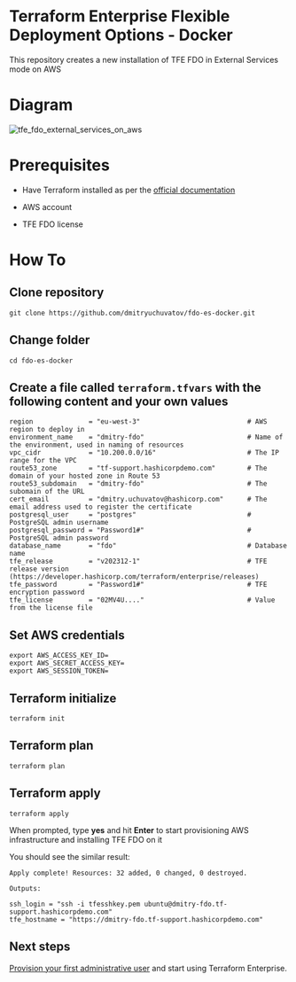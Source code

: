 # Terraform Enterprise Flexible Deployment Options - Docker

This repository creates a new installation of TFE FDO in External Services mode on AWS

# Diagram

![tfe_fdo_external_services_on_aws](https://github.com/dmitryuchuvatov/fdo-es-docker/assets/119931089/2a35663a-4022-41a0-b1d4-350a503db66b)


# Prerequisites
+ Have Terraform installed as per the [official documentation](https://developer.hashicorp.com/terraform/tutorials/aws-get-started/install-cli)

+ AWS account

+ TFE FDO license

# How To

## Clone repository

```
git clone https://github.com/dmitryuchuvatov/fdo-es-docker.git
```

## Change folder

```
cd fdo-es-docker
```

## Create a file called `terraform.tfvars` with the following content and your own values

```
region              = "eu-west-3"                           # AWS region to deploy in
environment_name    = "dmitry-fdo"                          # Name of the environment, used in naming of resources
vpc_cidr            = "10.200.0.0/16"                       # The IP range for the VPC
route53_zone        = "tf-support.hashicorpdemo.com"        # The domain of your hosted zone in Route 53
route53_subdomain   = "dmitry-fdo"                          # The subomain of the URL
cert_email          = "dmitry.uchuvatov@hashicorp.com"      # The email address used to register the certificate
postgresql_user     = "postgres"                            # PostgreSQL admin username
postgresql_password = "Password1#"                          # PostgreSQL admin password
database_name       = "fdo"                                 # Database name                                                                                                                                    tfe_release         = "v202312-1"                           # TFE release version (https://developer.hashicorp.com/terraform/enterprise/releases)
tfe_password        = "Password1#"                          # TFE encryption password                         
tfe_license         = "02MV4U...."                          # Value from the license file                                                                                                                      
```

## Set AWS credentials

```
export AWS_ACCESS_KEY_ID=
export AWS_SECRET_ACCESS_KEY=
export AWS_SESSION_TOKEN=
```

## Terraform initialize

```
terraform init
```

## Terraform plan

```
terraform plan
```

## Terraform apply

```
terraform apply
```

When prompted, type **yes** and hit **Enter** to start provisioning AWS infrastructure and installing TFE FDO on it

You should see the similar result:

```
Apply complete! Resources: 32 added, 0 changed, 0 destroyed.

Outputs:

ssh_login = "ssh -i tfesshkey.pem ubuntu@dmitry-fdo.tf-support.hashicorpdemo.com"
tfe_hostname = "https://dmitry-fdo.tf-support.hashicorpdemo.com"
```

## Next steps

[Provision your first administrative user](https://developer.hashicorp.com/terraform/enterprise/flexible-deployments/install/initial-admin-user) and start using Terraform Enterprise.
